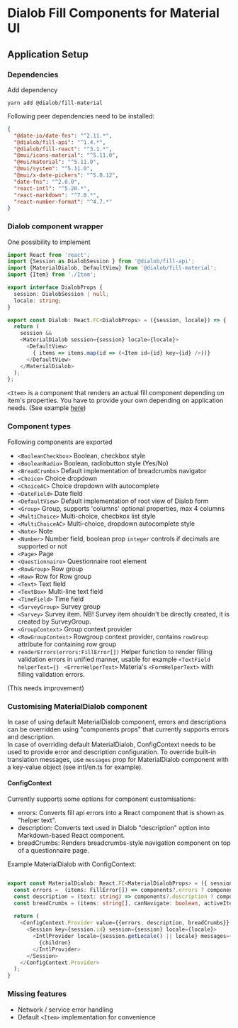 # Dialob Fill Components for Material UI

## Application Setup

### Dependencies

Add dependency

```
yarn add @dialob/fill-material
```

Following peer dependencies need to be installed:

```json
{
  "@date-io/date-fns": "^2.11.*",
  "@dialob/fill-api": "^1.4.*",
  "@dialob/fill-react": "^3.1.*",
  "@mui/icons-material": "^5.11.0",
  "@mui/material": "^5.11.0",
  "@mui/system": "^5.11.0",
  "@mui/x-date-pickers": "^5.0.12",
  "date-fns": "^2.0.0",
  "react-intl": "^5.20.*",
  "react-markdown": "^7.0.*",
  "react-number-format": "^4.7.*"
}
```

### Dialob component wrapper

One possibility to implement

```ts
import React from 'react';
import {Session as DialobSession } from '@dialob/fill-api';
import {MaterialDialob, DefaultView} from '@dialob/fill-material';
import {Item} from './Item';

export interface DialobProps {
  session: DialobSession | null;
  locale: string;
}

export const Dialob: React.FC<DialobProps> = ({session, locale}) => {
  return (
    session &&
    <MaterialDialob session={session} locale={locale}>
      <DefaultView>
        { items => items.map(id => (<Item id={id} key={id} />))}
      </DefaultView>
    </MaterialDialob>
  );
};
```

`<Item>` is a component that renders an actual fill component depending on item's properties. You have to provide your own depending on application needs. (See example [here](https://github.com/dialob/dialob-parent/blob/dev/frontend/dialob-fill-demo-material/src/dialob/Item.tsx))

### Component types

Following components are exported

* `<BooleanCheckbox>` Boolean, checkbox style
* `<BooleanRadio>` Boolean, radiobutton style (Yes/No)
* `<BreadCrumbs>` Default implementation of breadcrumbs navigator
* `<Choice>` Choice dropdown
* `<ChoiceAC>` Choice dropdown with autocomplete
* `<DateField>` Date field
* `<DefaultView>` Default implementation of root view of Dialob form
* `<Group>` Group, supports 'columns' optional properties, max 4 columns
* `<MultiChoice>` Multi-choice, checbkox list style
* `<MultiChoiceAC>` Multi-choice, dropdown autocomplete style
* `<Note>` Note
* `<Number>` Number field, boolean prop `integer` controls if decimals are supported or not
* `<Page>` Page
* `<Questionnaire>` Questionnaire root element
* `<RowGroup>` Row group
* `<Row>` Row for Row group
* `<Text>` Text field
* `<TextBox>` Multi-line text field
* `<TimeField>` Time field
* `<SurveyGroup>` Survey group
* `<Survey>` Survey item. NB! Survey item shouldn't be directly created, it is created by SurveyGroup.
* `<GroupContext>` Group context provider
* `<RowGroupContext>` Rowgroup context provider, contains `rowGroup` attribute for containing row group
* `renderErrors(errors:FillError[])` Helper function to render filling validation errors in unified manner, usable for example `<TextField helperText={}`
` <ErrorHelperText>` Materia's `<FormHelperText>` with filling validation errors. 

(This needs improvement)

### Customising MaterialDialob component

In case of using default MaterialDialob component, errors and descriptions can be overridden using "components props" that currently supports errors and description.   
In case of overriding default MaterialDialob, ConfigContext needs to be used to provide error and description configuration.
To override built-in translation messages, use `messages` prop for MaterialDialob component with a key-value object (see intl/en.ts for example).

#### ConfigContext

Currently supports some options for component customisations: 

* errors: Converts fill api errors into a React component that is shown as "helper text".
* description: Converts text used in Dialob "description" option into Markdown-based React component.
* breadCrumbs: Renders breadcrumbs-style navigation component on top of a questionnaire page.


Example MaterialDialob with ConfigContext:

```ts

export const MaterialDialob: React.FC<MaterialDialobProps> = ({ session, locale, children, components }) => {
  const errors =  (items: FillError[]) => components?.errors ? components.errors(items) : <DefaultRenderErrors errors={items} />;
  const description = (text: string) => components?.description ? components.description(text) : <MarkdownView text={text} />;
  const breadCrumbs = (items: string[], canNavigate: boolean, activeItem?: string,) => components?.breadCrumbs ? components.breadCrumbs(items, canNavigate, activeItem) : <BreadCrumbs items={items} canNavigate={canNavigate} activeItem={activeItem}  />
                
  return (
    <ConfigContext.Provider value={{errors, description, breadCrumbs}} >
      <Session key={session.id} session={session} locale={locale}>
        <IntlProvider locale={session.getLocale() || locale} messages={messages[locale]}>
          {children}
        </IntlProvider>
      </Session>
    </ConfigContext.Provider>
  );
}
```


### Missing features

* Network / service error handling
* Default `<Item>` implementation for convenience
